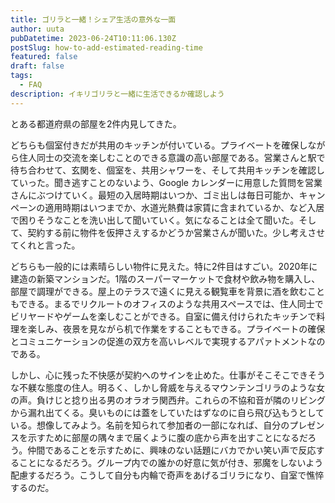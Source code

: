 ```yaml
---
title: ゴリラと一緒！シェア生活の意外な一面
author: uuta
pubDatetime: 2023-06-24T10:11:06.130Z
postSlug: how-to-add-estimated-reading-time
featured: false
draft: false
tags:
  - FAQ
description: イキリゴリラと一緒に生活できるか確認しよう
---
```


とある都道府県の部屋を2件内見してきた。

どちらも個室付きだが共用のキッチンが付いている。プライベートを確保しながら住人同士の交流を楽しむことのできる意識の高い部屋である。営業さんと駅で待ち合わせて、玄関を、個室を、共用シャワーを、そして共用キッチンを確認していった。聞き逃すことのないよう、Google カレンダーに用意した質問を営業さんにぶつけていく。最短の入居時期はいつか、ゴミ出しは毎日可能か、キャンペーンの適用時期はいつまでか、水道光熱費は家賃に含まれているか、など入居で困りそうなことを洗い出して聞いていく。気になることは全て聞いた。そして、契約する前に物件を仮押さえするかどうか営業さんが聞いた。少し考えさせてくれと言った。

どちらも一般的には素晴らしい物件に見えた。特に2件目はすごい。2020年に建造の新築マンションだ。1階のスーパーマーケットで食材や飲み物を購入し、部屋で調理ができる。屋上のテラスで遠くに見える観覧車を背景に酒を飲むこともできる。まるでリクルートのオフィスのような共用スペースでは、住人同士でビリヤードやゲームを楽しむことができる。自室に備え付けられたキッチンで料理を楽しみ、夜景を見ながら机で作業をすることもできる。プライベートの確保とコミュニケーションの促進の双方を高いレベルで実現するアパァトメントなのである。

しかし、心に残った不快感が契約へのサインを止めた。仕事がそこそこできそうな不躾な態度の住人。明るく、しかし脅威を与えるマウンテンゴリラのような女の声。負けじと捻り出る男のオラオラ関西弁。これらの不協和音が隣のリビングから漏れ出てくる。臭いものには蓋をしていたはずなのに自ら飛び込もうとしている。想像してみよう。名前を知られて参加者の一部になれば、自分のプレゼンスを示すために部屋の隅々まで届くように腹の底から声を出すことになるだろう。仲間であることを示すために、興味のない話題にバカでかい笑い声で反応することになるだろう。グループ内での誰かの好意に気が付き、邪魔をしないよう配慮するだろう。こうして自分も内輪で奇声をあげるゴリラになり、自室で憔悴するのだ。

